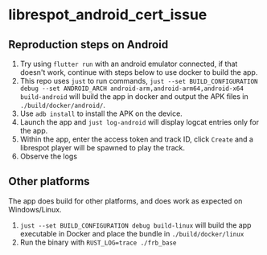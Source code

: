 # librespot_android_cert_issue

## Reproduction steps on Android

1. Try using `flutter run` with an android emulator connected, if that doesn't
work, continue with steps below to use docker to build the app.
2. This repo uses `just` to run commands,
`just --set BUILD_CONFIGURATION debug --set ANDROID_ARCH android-arm,android-arm64,android-x64 build-android`
will build the app in docker and output the APK files in `./build/docker/android/`.
3. Use `adb install` to install the APK on the device.
4. Launch the app and `just log-android` will display logcat entries
only for the app.
5. Within the app, enter the access token and track ID, click `Create` and
a librespot player will be spawned to play the track.
6. Observe the logs

## Other platforms

The app does build for other platforms, and does work as expected on Windows/Linux.

1. `just --set BUILD_CONFIGURATION debug build-linux` will build the app executable in Docker and place the
bundle in `./build/docker/linux`
2. Run the binary with `RUST_LOG=trace ./frb_base`
